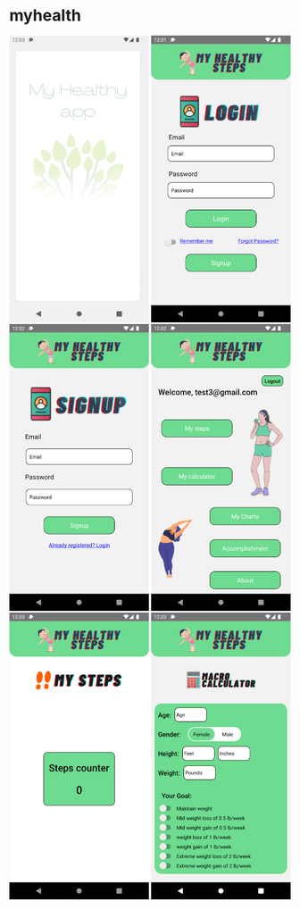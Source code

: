 # myhealth
<p allign='center'>
   <img src="splash.png" width="250" title="Splash page">
  <img src="Login.png" width="250" title="Login page">
  <img src="signup.png" width="250" title="Signup page">
  <img src="home.png" width="250" title="Home page">
  <img src="steps.png" width="250" title="Step page">
  <img src="macro.png" width="250" title="Macro page">
 
</p>
